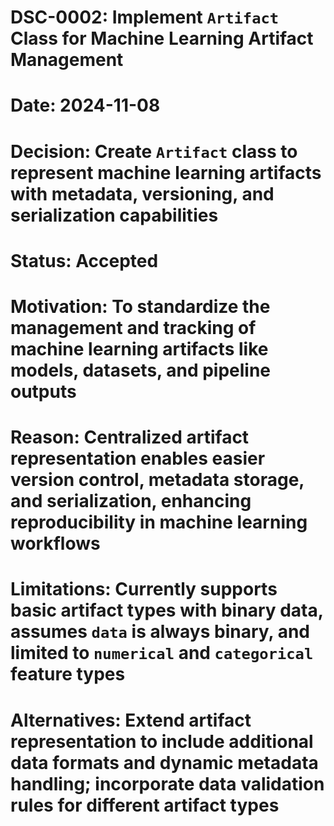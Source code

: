 # DSC-0002: Implement `Artifact` Class for Machine Learning Artifact Management
# Date: 2024-11-08
# Decision: Create `Artifact` class to represent machine learning artifacts with metadata, versioning, and serialization capabilities
# Status: Accepted
# Motivation: To standardize the management and tracking of machine learning artifacts like models, datasets, and pipeline outputs
# Reason: Centralized artifact representation enables easier version control, metadata storage, and serialization, enhancing reproducibility in machine learning workflows
# Limitations: Currently supports basic artifact types with binary data, assumes `data` is always binary, and limited to `numerical` and `categorical` feature types
# Alternatives: Extend artifact representation to include additional data formats and dynamic metadata handling; incorporate data validation rules for different artifact types
